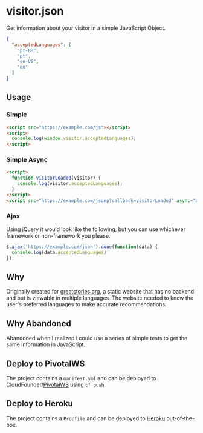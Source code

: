 # visitor.json

Get information about your visitor in a simple JavaScript Object.

```json
{
  "acceptedLanguages": [
    "pt-BR",
    "pt",
    "en-US",
    "en"
  ]
}
```

## Usage

### Simple

```html
<script src="https://example.com/js"></script>
<script>
  console.log(window.visitor.acceptedLanguages);
</script>
```

### Simple Async

```html
<script>
  function visitorLoaded(visitor) {
    console.log(visitor.acceptedLanguages);
  }
</script>
<script src="https://example.com/jsonp?callback=visitorLoaded" async="async"></script>
```

### Ajax

Using jQuery it would look like the following, but you can use whichever
framework or non-framework you please.

```javascript
$.ajax('https://example.com/json').done(function(data) {
  console.log(data.acceptedLanguages)
});
```

## Why

Originally created for [greatstories.org](https://greatstories.org), a static
website that has no backend and but is viewable in multiple languages. The
website needed to know the user's preferred languages to make accurate
recommendations.

## Why Abandoned

Abandoned when I realized I could use a series of simple tests to get the same
information in JavaScript.

## Deploy to PivotalWS

The project contains a `manifest.yml` and can be deployed to
CloudFounder/[PivotalWS](https://run.pivotal.io) using `cf push`.

## Deploy to Heroku

The project contains a `Procfile` and can be deployed to
[Heroku](https://heroku.com) out-of-the-box.
